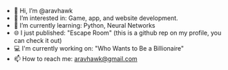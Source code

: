 - 👋 Hi, I’m @aravhawk
- 👀 I’m interested in: Game, app, and website development.
- 🌱 I’m currently learning: Python, Neural Networks
- 🌐 I just published: "Escape Room" (this is a github rep on my profile, you can check it out)
- 💻 I'm currently working on: "Who Wants to Be a Billionaire"
- 📫 How to reach me: aravhawk@gmail.com

<!---
aravhawk/aravhawk is a ✨ special ✨ repository because its `README.md` (this file) appears on your GitHub profile.
You can click the Preview link to take a look at your changes.
--->
